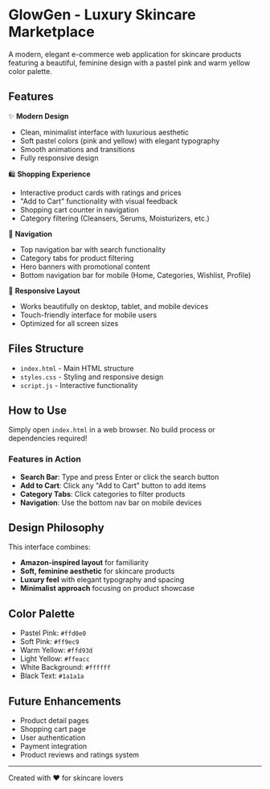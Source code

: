 # GlowGen - Luxury Skincare Marketplace

A modern, elegant e-commerce web application for skincare products featuring a beautiful, feminine design with a pastel pink and warm yellow color palette.

## Features

✨ **Modern Design**
- Clean, minimalist interface with luxurious aesthetic
- Soft pastel colors (pink and yellow) with elegant typography
- Smooth animations and transitions
- Fully responsive design

🛍️ **Shopping Experience**
- Interactive product cards with ratings and prices
- "Add to Cart" functionality with visual feedback
- Shopping cart counter in navigation
- Category filtering (Cleansers, Serums, Moisturizers, etc.)

🎨 **Navigation**
- Top navigation bar with search functionality
- Category tabs for product filtering
- Hero banners with promotional content
- Bottom navigation bar for mobile (Home, Categories, Wishlist, Profile)

📱 **Responsive Layout**
- Works beautifully on desktop, tablet, and mobile devices
- Touch-friendly interface for mobile users
- Optimized for all screen sizes

## Files Structure

- `index.html` - Main HTML structure
- `styles.css` - Styling and responsive design
- `script.js` - Interactive functionality

## How to Use

Simply open `index.html` in a web browser. No build process or dependencies required!

### Features in Action

- **Search Bar**: Type and press Enter or click the search button
- **Add to Cart**: Click any "Add to Cart" button to add items
- **Category Tabs**: Click categories to filter products
- **Navigation**: Use the bottom nav bar on mobile devices

## Design Philosophy

This interface combines:
- **Amazon-inspired layout** for familiarity
- **Soft, feminine aesthetic** for skincare products
- **Luxury feel** with elegant typography and spacing
- **Minimalist approach** focusing on product showcase

## Color Palette

- Pastel Pink: `#ffd0e0`
- Soft Pink: `#ff9ec9`
- Warm Yellow: `#ffd93d`
- Light Yellow: `#ffeacc`
- White Background: `#ffffff`
- Black Text: `#1a1a1a`

## Future Enhancements

- Product detail pages
- Shopping cart page
- User authentication
- Payment integration
- Product reviews and ratings system

---

Created with ❤️ for skincare lovers

